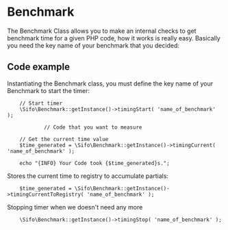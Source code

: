 Benchmark
=========================

The Benchmark Class allows you to make an internal checks to get benchmark time for a given PHP code, how it works is really easy. Basically you need the key name of your benchmark that you decided:

Code example
---------------

Instantiating the Benchmark class, you must define the key name of your Benchmark to start the timer:

        // Start timer
        \Sifo\Benchmark::getInstance()->timingStart( 'name_of_benchmark' );

                // Code that you want to measure

        // Get the current time value
        $time_generated = \Sifo\Benchmark::getInstance()->timingCurrent( 'name_of_benchmark' );
        
        echo "{INFO} Your Code took {$time_generated}s.";

Stores the current time to registry to accumulate partials:

        $time_generated = \Sifo\Benchmark::getInstance()->timingCurrentToRegistry( 'name_of_benchmark' );

Stopping timer when we doesn't need any more
        
        \Sifo\Benchmark::getInstance()->timingStop( 'name_of_benchmark' );

